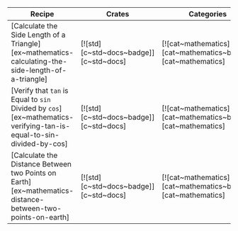 | Recipe | Crates | Categories |
|--------|--------|------------|
| [Calculate the Side Length of a Triangle][ex~mathematics-calculating-the-side-length-of-a-triangle] | [![std][c~std~docs~badge]][c~std~docs] | [![cat~mathematics][cat~mathematics~badge]][cat~mathematics] |
| [Verify that `tan` is Equal to `sin` Divided by `cos`][ex~mathematics-verifying-tan-is-equal-to-sin-divided-by-cos] | [![std][c~std~docs~badge]][c~std~docs] | [![cat~mathematics][cat~mathematics~badge]][cat~mathematics] |
| [Calculate the Distance Between two Points on Earth][ex~mathematics-distance-between-two-points-on-earth] | [![std][c~std~docs~badge]][c~std~docs] | [![cat~mathematics][cat~mathematics~badge]][cat~mathematics] |
